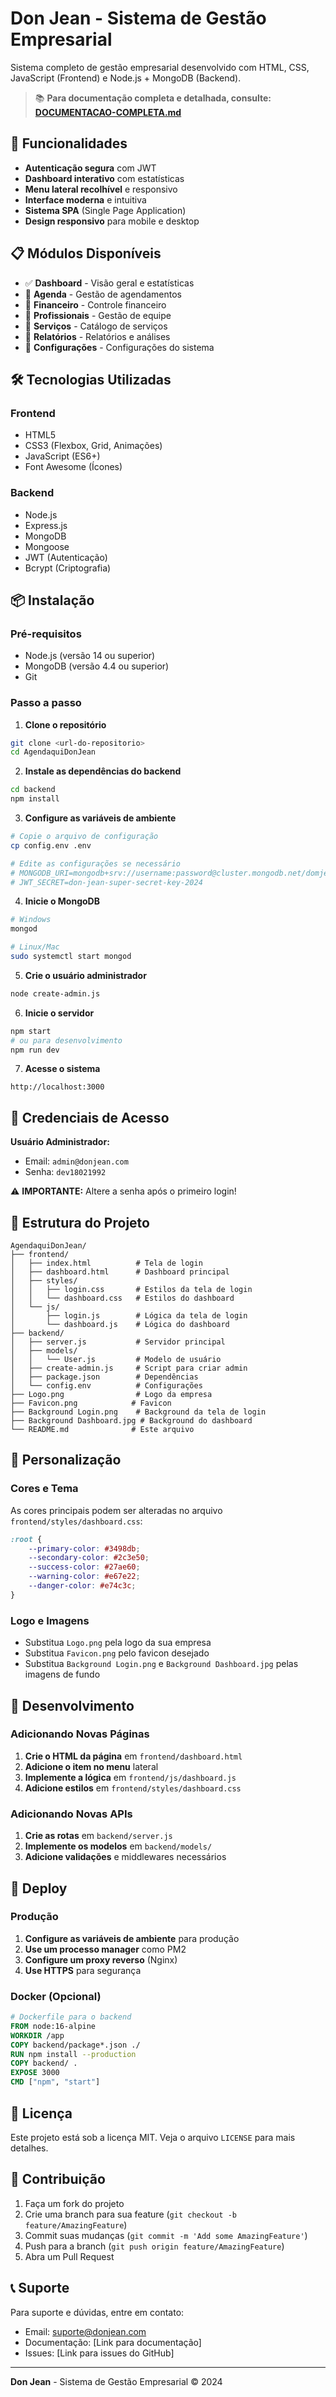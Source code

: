 # Don Jean - Sistema de Gestão Empresarial

Sistema completo de gestão empresarial desenvolvido com HTML, CSS, JavaScript (Frontend) e Node.js + MongoDB (Backend).

> 📚 **Para documentação completa e detalhada, consulte: [DOCUMENTACAO-COMPLETA.md](DOCUMENTACAO-COMPLETA.md)**

## 🚀 Funcionalidades

- **Autenticação segura** com JWT
- **Dashboard interativo** com estatísticas
- **Menu lateral recolhível** e responsivo
- **Interface moderna** e intuitiva
- **Sistema SPA** (Single Page Application)
- **Design responsivo** para mobile e desktop

## 📋 Módulos Disponíveis

- ✅ **Dashboard** - Visão geral e estatísticas
- 🚧 **Agenda** - Gestão de agendamentos
- 🚧 **Financeiro** - Controle financeiro
- 🚧 **Profissionais** - Gestão de equipe
- 🚧 **Serviços** - Catálogo de serviços
- 🚧 **Relatórios** - Relatórios e análises
- 🚧 **Configurações** - Configurações do sistema

## 🛠️ Tecnologias Utilizadas

### Frontend
- HTML5
- CSS3 (Flexbox, Grid, Animações)
- JavaScript (ES6+)
- Font Awesome (Ícones)

### Backend
- Node.js
- Express.js
- MongoDB
- Mongoose
- JWT (Autenticação)
- Bcrypt (Criptografia)

## 📦 Instalação

### Pré-requisitos
- Node.js (versão 14 ou superior)
- MongoDB (versão 4.4 ou superior)
- Git

### Passo a passo

1. **Clone o repositório**
```bash
git clone <url-do-repositorio>
cd AgendaquiDonJean
```

2. **Instale as dependências do backend**
```bash
cd backend
npm install
```

3. **Configure as variáveis de ambiente**
```bash
# Copie o arquivo de configuração
cp config.env .env

# Edite as configurações se necessário
# MONGODB_URI=mongodb+srv://username:password@cluster.mongodb.net/domjeanbanco_db_user?retryWrites=true&w=majority
# JWT_SECRET=don-jean-super-secret-key-2024
```

4. **Inicie o MongoDB**
```bash
# Windows
mongod

# Linux/Mac
sudo systemctl start mongod
```

5. **Crie o usuário administrador**
```bash
node create-admin.js
```

6. **Inicie o servidor**
```bash
npm start
# ou para desenvolvimento
npm run dev
```

7. **Acesse o sistema**
```
http://localhost:3000
```

## 👤 Credenciais de Acesso

**Usuário Administrador:**
- Email: `admin@donjean.com`
- Senha: `dev18021992`

⚠️ **IMPORTANTE:** Altere a senha após o primeiro login!

## 📁 Estrutura do Projeto

```
AgendaquiDonJean/
├── frontend/
│   ├── index.html          # Tela de login
│   ├── dashboard.html      # Dashboard principal
│   ├── styles/
│   │   ├── login.css       # Estilos da tela de login
│   │   └── dashboard.css   # Estilos do dashboard
│   └── js/
│       ├── login.js        # Lógica da tela de login
│       └── dashboard.js    # Lógica do dashboard
├── backend/
│   ├── server.js           # Servidor principal
│   ├── models/
│   │   └── User.js         # Modelo de usuário
│   ├── create-admin.js     # Script para criar admin
│   ├── package.json        # Dependências
│   └── config.env          # Configurações
├── Logo.png                # Logo da empresa
├── Favicon.png            # Favicon
├── Background Login.png    # Background da tela de login
├── Background Dashboard.jpg # Background do dashboard
└── README.md              # Este arquivo
```

## 🎨 Personalização

### Cores e Tema
As cores principais podem ser alteradas no arquivo `frontend/styles/dashboard.css`:

```css
:root {
    --primary-color: #3498db;
    --secondary-color: #2c3e50;
    --success-color: #27ae60;
    --warning-color: #e67e22;
    --danger-color: #e74c3c;
}
```

### Logo e Imagens
- Substitua `Logo.png` pela logo da sua empresa
- Substitua `Favicon.png` pelo favicon desejado
- Substitua `Background Login.png` e `Background Dashboard.jpg` pelas imagens de fundo

## 🔧 Desenvolvimento

### Adicionando Novas Páginas

1. **Crie o HTML da página** em `frontend/dashboard.html`
2. **Adicione o item no menu** lateral
3. **Implemente a lógica** em `frontend/js/dashboard.js`
4. **Adicione estilos** em `frontend/styles/dashboard.css`

### Adicionando Novas APIs

1. **Crie as rotas** em `backend/server.js`
2. **Implemente os modelos** em `backend/models/`
3. **Adicione validações** e middlewares necessários

## 🚀 Deploy

### Produção

1. **Configure as variáveis de ambiente** para produção
2. **Use um processo manager** como PM2
3. **Configure um proxy reverso** (Nginx)
4. **Use HTTPS** para segurança

### Docker (Opcional)

```dockerfile
# Dockerfile para o backend
FROM node:16-alpine
WORKDIR /app
COPY backend/package*.json ./
RUN npm install --production
COPY backend/ .
EXPOSE 3000
CMD ["npm", "start"]
```

## 📝 Licença

Este projeto está sob a licença MIT. Veja o arquivo `LICENSE` para mais detalhes.

## 🤝 Contribuição

1. Faça um fork do projeto
2. Crie uma branch para sua feature (`git checkout -b feature/AmazingFeature`)
3. Commit suas mudanças (`git commit -m 'Add some AmazingFeature'`)
4. Push para a branch (`git push origin feature/AmazingFeature`)
5. Abra um Pull Request

## 📞 Suporte

Para suporte e dúvidas, entre em contato:

- Email: suporte@donjean.com
- Documentação: [Link para documentação]
- Issues: [Link para issues do GitHub]

---

**Don Jean** - Sistema de Gestão Empresarial © 2024
